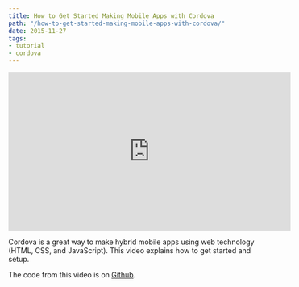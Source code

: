 ```yaml
---
title: How to Get Started Making Mobile Apps with Cordova
path: "/how-to-get-started-making-mobile-apps-with-cordova/"
date: 2015-11-27
tags:
- tutorial
- cordova
---
```


<iframe width="560" height="315" src="https://www.youtube.com/embed/W0jQUjNKNWY" frameborder="0" allowfullscreen></iframe>

Cordova is a great way to make hybrid mobile apps using web technology (HTML, CSS, and JavaScript). This video explains how to get started and setup.

The code from this video is on [Github](https://github.com/aharris88/example-cordova-app).
